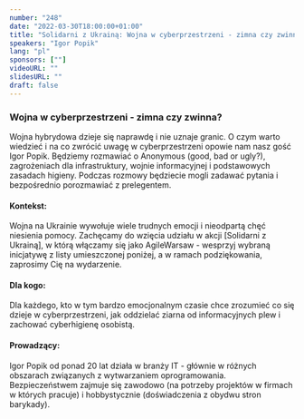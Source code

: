 ```yaml
---
number: "248"
date: "2022-03-30T18:00:00+01:00"
title: "Solidarni z Ukrainą: Wojna w cyberprzestrzeni - zimna czy zwinna?"
speakers: "Igor Popik"
lang: "pl"
sponsors: [""]
videoURL: ""
slidesURL: ""
draft: false
---
```


### Wojna w cyberprzestrzeni - zimna czy zwinna?

Wojna hybrydowa dzieje się naprawdę i nie uznaje granic. O czym warto wiedzieć i na co zwrócić uwagę w cyberprzestrzeni opowie nam nasz gość Igor Popik. Będziemy rozmawiać o Anonymous (good, bad or ugly?), zagrożeniach dla infrastruktury, wojnie informacyjnej i podstawowych zasadach higieny. Podczas rozmowy będziecie mogli zadawać pytania i bezpośrednio porozmawiać z prelegentem.

#### Kontekst:

Wojna na Ukrainie wywołuje wiele trudnych emocji i nieodpartą chęć niesienia pomocy. Zachęcamy do wzięcia udziału w akcji [Solidarni z Ukrainą], w którą włączamy się jako AgileWarsaw - wesprzyj wybraną inicjatywę z listy umieszczonej poniżej, a w ramach podziękowania, zaprosimy Cię na wydarzenie.

#### Dla kogo:

Dla każdego, kto w tym bardzo emocjonalnym czasie chce zrozumieć co się dzieje w cyberprzestrzeni, jak oddzielać ziarna od informacyjnych plew i zachować cyberhigienę osobistą.

#### Prowadzący:

Igor Popik od ponad 20 lat działa w branży IT - głównie w różnych obszarach związanych z wytwarzaniem oprogramowania. Bezpieczeństwem zajmuje się zawodowo (na potrzeby projektów w firmach w których pracuje) i hobbystycznie (doświadczenia z obydwu stron barykady).
